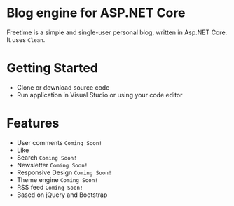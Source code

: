 # Blog engine for ASP.NET Core
Freetime is a simple and single-user personal blog, written in Asp.NET Core. It uses `Clean`.


# Getting Started
* Clone or download source code
* Run application in Visual Studio or using your code editor

# Features

  * User comments   ``Coming Soon!``
  * Like
  * Search         ``Coming Soon!``
  * Newsletter     ``Coming Soon!``
  * Responsive Design     ``Coming Soon!``
  * Theme engine  ``Coming Soon!``
  * RSS feed ``Coming Soon!``
  * Based on jQuery and Bootstrap
  
